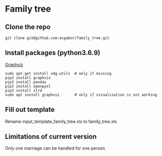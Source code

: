 # Family tree
## Clone the repo
```
git clone git@github.com:acgabor/family_tree.git
```

## Install packages (python3.6.9)

[Graphviz](https://graphviz.org/)
```
sudo apt-get install xdg-utils  # only if missing
pip3 install graphviz
pip3 install pandas
pip3 install openpyxl
pip3 install xlrd
sudo apt install graphviz       # only if visualization is not working
```

## Fill out template
Rename input_template_family_tree.xls to family_tree.xls

## Limitations of current version
Only one marriage can be handled for one person